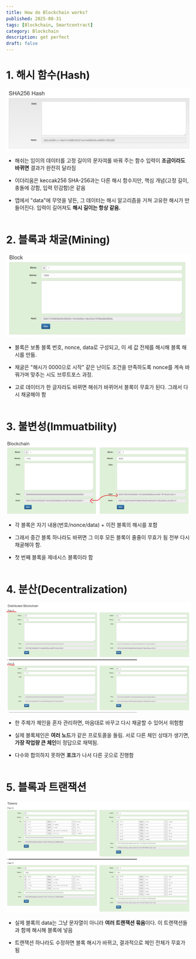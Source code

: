 ```yaml
---
title: How do Blockchain works?
published: 2025-08-31
tags: [Blockchain, Smartcontract]
category: Blockchain
description: get perfect
draft: false
---
```


# 1. 해시 함수(Hash)

![](./123.png)

- 해쉬는 임이의 데이터를 고정 길이의 문자여롤 바꿔 주는 함수 입력이 **조금이라도 바뀌면** 결과가 완전히 달라짐

- 이더리움은 keccak256
SHA-256과는 다른 해시 함수지만, 핵심 개념(고정 길이, 충돌에 강함, 입력 민감함)은 같음

- 앱에서 "data"에 무엇을 넣든, 그 데이터는 해시 알고리즘을 거쳐 고유한 해시가 만들어진다. 입력이 길어져도 **해시 길이는 항상 같음.**<br><br>

# 2. 블록과 채굴(Mining)

![](./blockex.png)


- 블록은 보통 블록 번호, nonce, data로 구성되고, 이 세 값 전체를 해시해 블록 해시를 만듦.

- 채굴은 "해시가 0000으로 시작" 같은 난이도 조건을 만족하도록 nonce를 계속 바꿔가며 맞추는 시도 브루트포스 과정.

- 고로 데이터가 한 글자라도 바뀌면 해쉬가 바뀌어서 블록이 무효가 된다. 그래서 다시 채굴해야 함<br><br>

# 3. 불변성(Immuatbility)

![](./1234.png)

- 각 블록은 자기 내용(번호/nonce/data) + 이전 블록의 해시를 포함

- 그래서 중간 블록 하나라도 바뀌면 그 이후 모든 블록이 줄줄이 무효가 됨 전부 다시 채굴해야 함.

- 첫 번째 블록을 제네시스 블록이라 함<br><br>

# 4. 분산(Decentralization)

![](12345.png)

- 한 주체가 체인을 혼자 관리하면, 마음대로 바꾸고 다시 채굴할 수 있어서 위험함

- 실제 블록체인은 **여러 노드**가 같은 프로토콜을 돌림. 서로 다른 체인 상태가 생기면, **가장 작업량 큰 체인**이 정답으로 채택됨.

- 다수와 합의하지 못하면 **포크**가 나서 다른 곳으로 진행함<br><br>

# 5. 블록과 트랜잭션

![](12344556.png)

- 실제 블록의 data는 그냥 문자열이 아니라 **여러 트랜잭션 묶음**이다. 이 트랜잭션들과 함께 해시해 블록에 넣음

- 트랜잭션 하나라도 수정하면 블록 해시가 바뀌고, 결과적으로 체인 전체가 무효가 됨








